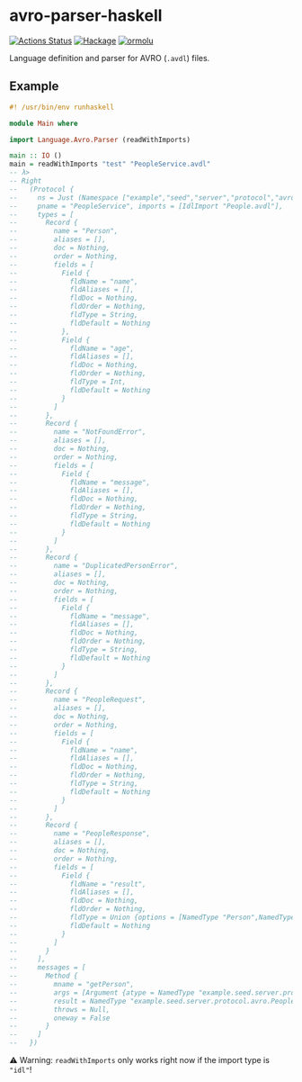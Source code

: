 # avro-parser-haskell

[![Actions Status](https://github.com/kutyel/avro-parser-haskell/workflows/Haskell%20CI/badge.svg)](https://github.com/kutyel/avro-parser-haskell/actions)
[![Hackage](https://img.shields.io/hackage/v/language-avro.svg?logo=haskell)](https://hackage.haskell.org/package/language-avro)
[![ormolu](https://img.shields.io/badge/styled%20with-ormolu-blueviolet)](https://github.com/tweag/ormolu)

Language definition and parser for AVRO (`.avdl`) files.

## Example

```haskell
#! /usr/bin/env runhaskell

module Main where

import Language.Avro.Parser (readWithImports)

main :: IO ()
main = readWithImports "test" "PeopleService.avdl"
-- λ>
-- Right
--   (Protocol {
--     ns = Just (Namespace ["example","seed","server","protocol","avro"]),
--     pname = "PeopleService", imports = [IdlImport "People.avdl"],
--     types = [
--       Record {
--         name = "Person",
--         aliases = [],
--         doc = Nothing,
--         order = Nothing,
--         fields = [
--           Field {
--             fldName = "name",
--             fldAliases = [],
--             fldDoc = Nothing,
--             fldOrder = Nothing,
--             fldType = String,
--             fldDefault = Nothing
--           },
--           Field {
--             fldName = "age",
--             fldAliases = [],
--             fldDoc = Nothing,
--             fldOrder = Nothing,
--             fldType = Int,
--             fldDefault = Nothing
--           }
--         ]
--       },
--       Record {
--         name = "NotFoundError",
--         aliases = [],
--         doc = Nothing,
--         order = Nothing,
--         fields = [
--           Field {
--             fldName = "message",
--             fldAliases = [],
--             fldDoc = Nothing,
--             fldOrder = Nothing,
--             fldType = String,
--             fldDefault = Nothing
--           }
--         ]
--       },
--       Record {
--         name = "DuplicatedPersonError",
--         aliases = [],
--         doc = Nothing,
--         order = Nothing,
--         fields = [
--           Field {
--             fldName = "message",
--             fldAliases = [],
--             fldDoc = Nothing,
--             fldOrder = Nothing,
--             fldType = String,
--             fldDefault = Nothing
--           }
--         ]
--       },
--       Record {
--         name = "PeopleRequest",
--         aliases = [],
--         doc = Nothing,
--         order = Nothing,
--         fields = [
--           Field {
--             fldName = "name",
--             fldAliases = [],
--             fldDoc = Nothing,
--             fldOrder = Nothing,
--             fldType = String,
--             fldDefault = Nothing
--           }
--         ]
--       },
--       Record {
--         name = "PeopleResponse",
--         aliases = [],
--         doc = Nothing,
--         order = Nothing,
--         fields = [
--           Field {
--             fldName = "result",
--             fldAliases = [],
--             fldDoc = Nothing,
--             fldOrder = Nothing,
--             fldType = Union {options = [NamedType "Person",NamedType "NotFoundError",NamedType "DuplicatedPersonError"]},
--             fldDefault = Nothing
--           }
--         ]
--       }
--     ],
--     messages = [
--       Method {
--         mname = "getPerson",
--         args = [Argument {atype = NamedType "example.seed.server.protocol.avro.PeopleRequest", aname = "request"}],
--         result = NamedType "example.seed.server.protocol.avro.PeopleResponse",
--         throws = Null,
--         oneway = False
--       }
--     ]
--   })
```

⚠️ Warning: `readWithImports` only works right now if the import type is `"idl"`!
